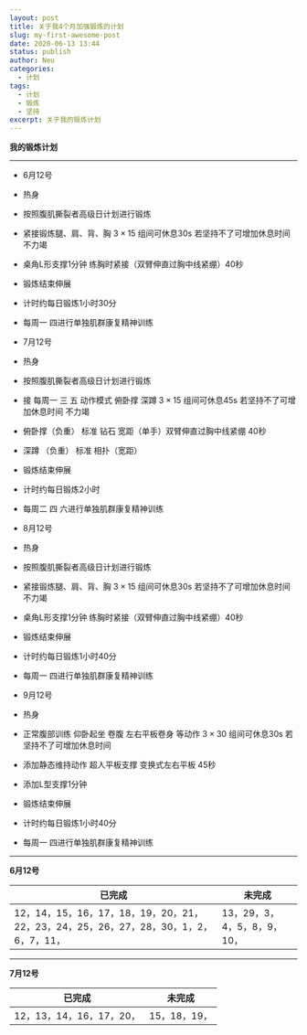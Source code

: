 ```yaml
---
layout: post
title: 关于我4个月加强锻炼的计划
slug: my-first-awesome-post
date: 2020-06-13 13:44
status: publish
author: Neu
categories: 
  - 计划
tags: 
  - 计划
  - 锻炼
  - 坚持
excerpt: 关于我的锻炼计划
---
```


**我的锻炼计划**

------

* 6月12号
 * 热身
 * 按照腹肌撕裂者高级日计划进行锻炼
 * 紧接锻炼腿、肩、背、胸 $3\times 15$  组间可休息30s 若坚持不了可增加休息时间 不力竭
 * 桌角L形支撑1分钟 练胸时紧接（双臂伸直过胸中线紧绷）40秒
 * 锻炼结束伸展
 * 计时约每日锻炼1小时30分
 * 每周一 四进行单独肌群康复精神训练
 
* 7月12号
 * 热身
 * 按照腹肌撕裂者高级日计划进行锻炼
 * 接 每周一 三 五 动作模式 俯卧撑 深蹲 $3\times 15$ 组间可休息45s 若坚持不了可增加休息时间 不力竭
  * 俯卧撑（负重） 标准 钻石 宽距（单手）双臂伸直过胸中线紧绷 40秒
  * 深蹲 （负重） 标准  相扑（宽距）
 * 锻炼结束伸展
 * 计时约每日锻炼2小时
 * 每周二 四 六进行单独肌群康复精神训练
 
* 8月12号
 * 热身
 * 按照腹肌撕裂者高级日计划进行锻炼
 * 紧接锻炼腿、肩、背、胸 $3\times 15$ 组间可休息30s 若坚持不了可增加休息时间 不力竭
 * 桌角L形支撑1分钟 练胸时紧接（双臂伸直过胸中线紧绷）40秒
 * 锻炼结束伸展
 * 计时约每日锻炼1小时40分
 * 每周一 四进行单独肌群康复精神训练
 
* 9月12号
 * 热身
 * 正常腹部训练 仰卧起坐 卷腹 左右平板卷身 等动作 $3\times 30$ 组间可休息30s 若坚持不了可增加休息时间
  * 添加静态维持动作 超人平板支撑 变换式左右平板 45秒
  * 添加L型支撑1分钟
 * 锻炼结束伸展
 * 计时约每日锻炼1小时40分
 * 每周一 四进行单独肌群康复精神训练
 
 ------
 
**6月12号**

已完成 | 未完成
--------- | -------------
12，14，15，16，17，18，19，20，21，22，23，24，25，26，27，28，30，1，2，6，7，11， | 13，29，3，4，5，8，9，10，

 ------
 
**7月12号**

已完成 | 未完成
--------- | -------------
12，13，14，16，17，20， | 15，18，19，    
   

